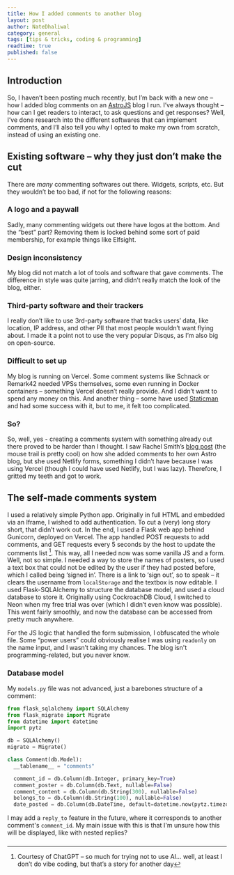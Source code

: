 ```yaml
---
title: How I added comments to another blog
layout: post
author: NateDhaliwal
category: general
tags: [tips & tricks, coding & programming]
readtime: true
published: false
---
```


## Introduction
So, I haven’t been posting much recently, but I’m back with a new one – how I added blog comments on an [AstroJS](https://astro.build/) blog I run.
I’ve always thought – how can I get readers to interact, to ask questions and get responses? Well, I’ve done research into the different softwares that can implement comments, and I’ll also tell you why I opted to make my own from scratch, instead of using an existing one.

## Existing software – why they just don’t make the cut
There are *many* commenting softwares out there. Widgets, scripts, etc. But they wouldn’t be too bad, if not for the following reasons:

### A logo and a paywall
Sadly, many commenting widgets out there have logos at the bottom. And the “best” part? Removing them is locked behind some sort of paid membership, for example things like Elfsight.

### Design inconsistency
My blog did not match a lot of tools and software that gave comments. The difference in style was quite jarring, and didn’t really match the look of the blog, either.

### Third-party software and their trackers
I really don’t like to use 3rd-party software that tracks users’ data, like location, IP address, and other PII that most people wouldn’t want flying about. I made it a point not to use the very popular Disqus, as I’m also big on open-source.

### Difficult to set up
My blog is running on Vercel. Some comment systems like Schnack or Remark42 needed VPSs themselves, some even running in Docker containers – something Vercel doesn’t really provide. And I didn’t want to spend any money on this. And another thing – some have used [Staticman](https://staticman.net/) and had some success with it, but to me, it felt too complicated.

### So?
So, well, yes -  creating a comments system with something already out there proved to be harder than I thought. I saw Rachel Smith’s [blog post](https://rachsmith.com/static-blog-comments/) (the mouse trail is pretty cool) on how she added comments to her own Astro blog, but she used Netlify forms, something I didn’t have because I was using Vercel (though I could have used Netlify, but I was lazy). Therefore, I gritted my teeth and got to work.

## The self-made comments system
I used a relatively simple Python app. Originally in full HTML and embedded via an Iframe, I wished to add authentication. To cut a (very) long story short, that didn’t work out. In the end, I used a Flask web app behind Gunicorn, deployed on Vercel.
The app handled POST requests to add comments, and GET requests every 5 seconds by the host to update the comments list [^1]. This way, all I needed now was some vanilla JS and a form.
Well, not so simple. I needed a way to store the names of posters, so I used a text box that could not be edited by the user if they had posted before, which I called being ‘signed in’. There is a link to ‘sign out’, so to speak – it clears the username from `localStorage` and the textbox is now editable.
I used Flask-SQLAlchemy to structure the database model, and used a cloud database to store it. Originally using CockroachDB Cloud, I switched to Neon when my free trial was over (which I didn’t even know was possible). This went fairly smoothly, and now the database can be accessed from pretty much anywhere.

For the JS logic that handled the form submission, I obfuscated the whole file. Some “power users” could obviously realise I was using `readonly` on the name input, and I wasn’t taking my chances. The blog isn't programming-related, but you never know.

### Database model
My `models.py` file was not advanced, just a barebones structure of a comment:
```python
from flask_sqlalchemy import SQLAlchemy
from flask_migrate import Migrate
from datetime import datetime
import pytz

db = SQLAlchemy()
migrate = Migrate()

class Comment(db.Model):
  __tablename__ = "comments"

  comment_id = db.Column(db.Integer, primary_key=True)
  comment_poster = db.Column(db.Text, nullable=False)
  comment_content = db.Column(db.String(300), nullable=False)
  belongs_to = db.Column(db.String(100), nullable=False)
  date_posted = db.Column(db.DateTime, default=datetime.now(pytz.timezone("************")))
```
I may add a `reply_to` feature in the future, where it corresponds to another comment's `comment_id`. My main issue with this is that I'm unsure how this will be displayed, like with nested replies?

###

[^1]: Courtesy of ChatGPT – so much for trying not to use AI… well, at least I don’t do vibe coding, but that’s a story for another day
